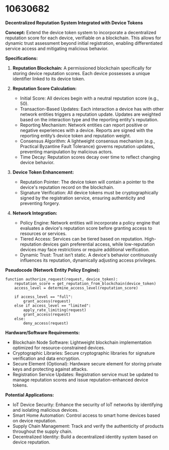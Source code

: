 # 10630682

**Decentralized Reputation System Integrated with Device Tokens**

**Concept:** Extend the device token system to incorporate a decentralized reputation score for each device, verifiable on a blockchain. This allows for dynamic trust assessment beyond initial registration, enabling differentiated service access and mitigating malicious behavior.

**Specifications:**

1.  **Reputation Blockchain:** A permissioned blockchain specifically for storing device reputation scores. Each device possesses a unique identifier linked to its device token.

2.  **Reputation Score Calculation:**
    *   Initial Score: All devices begin with a neutral reputation score (e.g., 50).
    *   Transaction-Based Updates:  Each interaction a device has with other network entities triggers a reputation update.  Updates are weighted based on the interaction type and the reporting entity's reputation.
    *   Reporting Mechanism: Network entities can report positive or negative experiences with a device. Reports are signed with the reporting entity’s device token and reputation weight.
    *   Consensus Algorithm:  A lightweight consensus mechanism (e.g., Practical Byzantine Fault Tolerance) governs reputation updates, preventing manipulation by malicious actors.
    *   Time Decay: Reputation scores decay over time to reflect changing device behavior.

3.  **Device Token Enhancement:**
    *   Reputation Pointer: The device token will contain a pointer to the device's reputation record on the blockchain.
    *   Signature Verification: All device tokens must be cryptographically signed by the registration service, ensuring authenticity and preventing forgery.

4.  **Network Integration:**
    *   Policy Engine: Network entities will incorporate a policy engine that evaluates a device's reputation score before granting access to resources or services.
    *   Tiered Access:  Services can be tiered based on reputation. High-reputation devices gain preferential access, while low-reputation devices may face restrictions or require additional verification.
    *   Dynamic Trust: Trust isn’t static.  A device's behavior continuously influences its reputation, dynamically adjusting access privileges.

**Pseudocode (Network Entity Policy Engine):**

```
function authorize_request(request, device_token):
    reputation_score = get_reputation_from_blockchain(device_token)
    access_level = determine_access_level(reputation_score)

    if access_level == "full":
        grant_access(request)
    else if access_level == "limited":
        apply_rate_limiting(request)
        grant_access(request)
    else:
        deny_access(request)
```

**Hardware/Software Requirements:**

*   Blockchain Node Software:  Lightweight blockchain implementation optimized for resource-constrained devices.
*   Cryptographic Libraries: Secure cryptographic libraries for signature verification and data encryption.
*   Secure Element (Optional): Hardware secure element for storing private keys and protecting against attacks.
*   Registration Service Updates: Registration service must be updated to manage reputation scores and issue reputation-enhanced device tokens.

**Potential Applications:**

*   IoT Device Security: Enhance the security of IoT networks by identifying and isolating malicious devices.
*   Smart Home Automation:  Control access to smart home devices based on device reputation.
*   Supply Chain Management: Track and verify the authenticity of products throughout the supply chain.
*   Decentralized Identity:  Build a decentralized identity system based on device reputation.